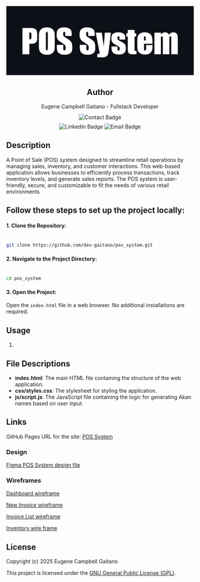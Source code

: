 <div align="center">
    <img src="./media/images/pos_system_banner.png" alt="banner_img">
</div>
<div align="center">
    <h2>Author</h2>
</div>
<div align="center">
  Eugene Campbell Gaitano - Fullstack Developer
</div>
<div align="center" style="margin-top: 12px;">
    <img alt="Contact Badge" src="https://img.shields.io/badge/Contanct_me_through-grey">
</div>
<div align="center" style="margin-top: 8px;">
    <img alt="LinkedIn Badge" src="https://img.shields.io/badge/LinkedIn-blue">
    <img alt="Email Badge" src="https://img.shields.io/badge/Email-red">
</div>

## Description

A Point of Sale (POS) system designed to streamline retail operations by managing sales, inventory, and customer interactions. This web-based application allows businesses to efficiently process transactions, track inventory levels, and generate sales reports. The POS system is user-friendly, secure, and customizable to fit the needs of various retail environments

## Follow these steps to set up the project locally:

#### 1. Clone the Repository:

```bash

git clone https://github.com/dev-gaitano/pos_system.git
```

#### 2. Navigate to the Project Directory:

```bash

cd pos_system
```

#### 3. Open the Project:

Open the `index.html` file in a web browser. No additional installations are required.

## Usage

1.

## File Descriptions

- **index.html**: The main HTML file containing the structure of the web application.
- **css/styles.css**: The stylesheet for styling the application.
- **js/script.js**: The JavaScript file containing the logic for generating Akan names based on user input.

## Links

GitHub Pages URL for the site: [POS System](https://www.example.com)

### Design

[Figma POS System design file](https://www.figma.com/design/FgqtvmI3rXAn9Q4WZb5B0V/Untitled?node-id=0-1&t=dbBGKDO8zoE52mKF-1)

### Wireframes

[Dashboard wireframe](https://wireframe.cc/pH34k1)

[New Invoice wireframe](https://wireframe.cc/rzkpSo)

[Invoice List wireframe](https://wireframe.cc/sEVtzE)

[Inventory wire frame](https://wireframe.cc/xfH3UD)

## License

Copyright (c) 2025 Eugene Campbell Gaitano

This project is licensed under the [GNU General Public License (GPL)](./LICENSE.md).
